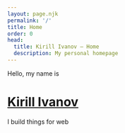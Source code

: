 ```yaml
---
layout: page.njk
permalink: '/'
title: Home
order: 0
head:
  title: Kirill Ivanov – Home
  description: My personal homepage
---
```


<div class="intro">
  <div class="intro__content">
    <div>
      <p>Hello, my name is</p>
      <h1 class="intro__name"><a href="/about">Kirill Ivanov</a></h1>
    </div>
    <p class="intro__description">I build things for web</p>
  </div>
</div>
